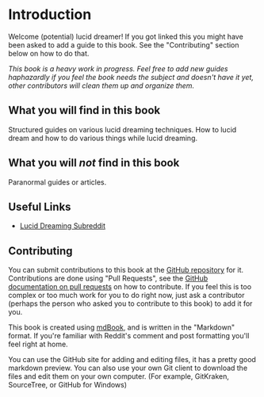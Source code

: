 # Introduction
Welcome (potential) lucid dreamer! If you got linked this you might have been
asked to add a guide to this book. See the "Contributing" section below on how
to do that.

_This book is a heavy work in progress. Feel free to add new guides haphazardly
if you feel the book needs the subject and doesn't have it yet, other
contributors will clean them up and organize them._

## What you will find in this book
Structured guides on various lucid dreaming techniques. How to lucid dream and
how to do various things while lucid dreaming.

## What you will _not_ find in this book
Paranormal guides or articles.

## Useful Links
- [Lucid Dreaming Subreddit](https://www.reddit.com/r/LucidDreaming/)

## Contributing
You can submit contributions to this book at the [GitHub repository](https://github.com/lucidbook/book) for it.
Contributions are done using "Pull Requests", see the [GitHub documentation on pull requests](https://help.github.com/articles/about-pull-requests/)
on how to contribute.
If you feel this is too complex or too much work for you to do right now, just
ask a contributor (perhaps the person who asked you to contribute to this book)
to add it for you.

This book is created using [mdBook](https://github.com/azerupi/mdBook), and is
written in the "Markdown" format.
If you're familiar with Reddit's comment and post formatting you'll feel right
at home.

You can use the GitHub site for adding and editing files, it has a pretty good
markdown preview. You can also use your own Git client to download the files and
edit them on your own computer. (For example, GitKraken, SourceTree, or GitHub
for Windows)
